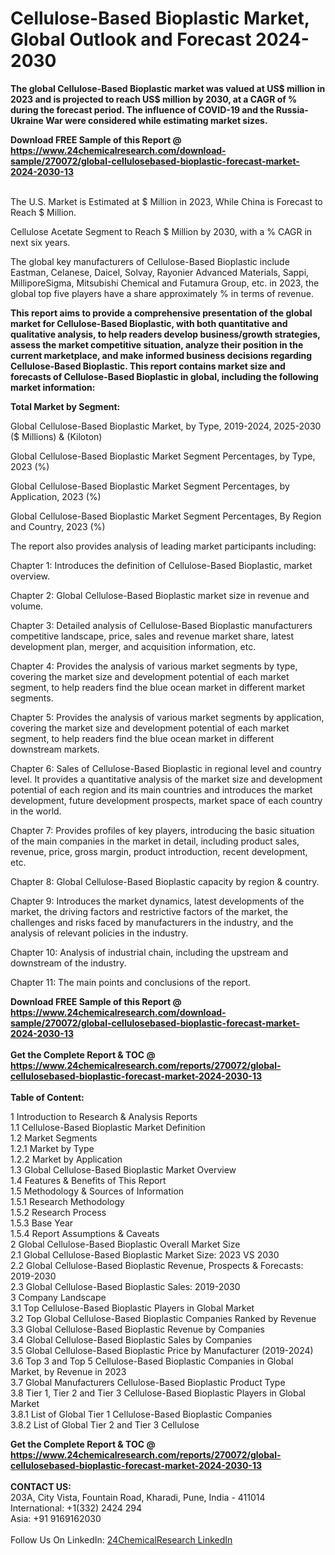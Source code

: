 <h1>Cellulose-Based Bioplastic Market, Global Outlook and Forecast 2024-2030</h1><p><strong>The global Cellulose-Based Bioplastic market was valued at US$ million in 2023 and is projected to reach US$ million by 2030, at a CAGR of % during the forecast period. The influence of COVID-19 and the Russia-Ukraine War were considered while estimating market sizes.</strong></p><p>
</p><p></p><div><b>Download FREE Sample of this Report @ 
            <a href="https://www.24chemicalresearch.com/download-sample/270072/global-cellulosebased-bioplastic-forecast-market-2024-2030-13">
            https://www.24chemicalresearch.com/download-sample/270072/global-cellulosebased-bioplastic-forecast-market-2024-2030-13</a></b></div><br><p>
The U.S. Market is Estimated at $ Million in 2023, While China is Forecast to Reach $ Million.</p><p>
Cellulose Acetate Segment to Reach $ Million by 2030, with a % CAGR in next six years.</p><p>
The global key manufacturers of Cellulose-Based Bioplastic include Eastman, Celanese, Daicel, Solvay, Rayonier Advanced Materials, Sappi, MilliporeSigma, Mitsubishi Chemical and Futamura Group, etc. in 2023, the global top five players have a share approximately % in terms of revenue.</p><p>
<strong>This report aims to provide a comprehensive presentation of the global market for Cellulose-Based Bioplastic, with both quantitative and qualitative analysis, to help readers develop business/growth strategies, assess the market competitive situation, analyze their position in the current marketplace, and make informed business decisions regarding Cellulose-Based Bioplastic. This report contains market size and forecasts of Cellulose-Based Bioplastic in global, including the following market information:</strong></p><p>
</p><p>
<strong>Total Market by Segment:</strong></p><p>
Global Cellulose-Based Bioplastic Market, by Type, 2019-2024, 2025-2030 ($ Millions) &amp; (Kiloton)</p><p>
Global Cellulose-Based Bioplastic Market Segment Percentages, by Type, 2023 (%)</p><p>
</p><p>
Global Cellulose-Based Bioplastic Market Segment Percentages, by Application, 2023 (%)</p><p>
</p><p>
Global Cellulose-Based Bioplastic Market Segment Percentages, By Region and Country, 2023 (%)</p><p>
</p><p>
The report also provides analysis of leading market participants including:</p><p>
</p><p>
</p><p>
Chapter 1: Introduces the definition of Cellulose-Based Bioplastic, market overview.</p><p>
Chapter 2: Global Cellulose-Based Bioplastic market size in revenue and volume.</p><p>
Chapter 3: Detailed analysis of Cellulose-Based Bioplastic manufacturers competitive landscape, price, sales and revenue market share, latest development plan, merger, and acquisition information, etc.</p><p>
Chapter 4: Provides the analysis of various market segments by type, covering the market size and development potential of each market segment, to help readers find the blue ocean market in different market segments.</p><p>
Chapter 5: Provides the analysis of various market segments by application, covering the market size and development potential of each market segment, to help readers find the blue ocean market in different downstream markets.</p><p>
Chapter 6: Sales of Cellulose-Based Bioplastic in regional level and country level. It provides a quantitative analysis of the market size and development potential of each region and its main countries and introduces the market development, future development prospects, market space of each country in the world.</p><p>
Chapter 7: Provides profiles of key players, introducing the basic situation of the main companies in the market in detail, including product sales, revenue, price, gross margin, product introduction, recent development, etc.</p><p>
Chapter 8: Global Cellulose-Based Bioplastic capacity by region &amp; country.</p><p>
Chapter 9: Introduces the market dynamics, latest developments of the market, the driving factors and restrictive factors of the market, the challenges and risks faced by manufacturers in the industry, and the analysis of relevant policies in the industry.</p><p>
Chapter 10: Analysis of industrial chain, including the upstream and downstream of the industry.</p><p>
Chapter 11: The main points and conclusions of the report.</p><div><b>Download FREE Sample of this Report @ 
            <a href="https://www.24chemicalresearch.com/download-sample/270072/global-cellulosebased-bioplastic-forecast-market-2024-2030-13">
            https://www.24chemicalresearch.com/download-sample/270072/global-cellulosebased-bioplastic-forecast-market-2024-2030-13</a></b></div><br><div><b>Get the Complete Report & TOC @ 
            <a href="https://www.24chemicalresearch.com/reports/270072/global-cellulosebased-bioplastic-forecast-market-2024-2030-13">
            https://www.24chemicalresearch.com/reports/270072/global-cellulosebased-bioplastic-forecast-market-2024-2030-13</a></b></div><br>
            <b>Table of Content:</b><p>1 Introduction to Research & Analysis Reports<br />
    1.1 Cellulose-Based Bioplastic Market Definition<br />
    1.2 Market Segments<br />
        1.2.1 Market by Type<br />
        1.2.2 Market by Application<br />
    1.3 Global Cellulose-Based Bioplastic Market Overview<br />
    1.4 Features & Benefits of This Report<br />
    1.5 Methodology & Sources of Information<br />
        1.5.1 Research Methodology<br />
        1.5.2 Research Process<br />
        1.5.3 Base Year<br />
        1.5.4 Report Assumptions & Caveats<br />
2 Global Cellulose-Based Bioplastic Overall Market Size<br />
    2.1 Global Cellulose-Based Bioplastic Market Size: 2023 VS 2030<br />
    2.2 Global Cellulose-Based Bioplastic Revenue, Prospects & Forecasts: 2019-2030<br />
    2.3 Global Cellulose-Based Bioplastic Sales: 2019-2030<br />
3 Company Landscape<br />
    3.1 Top Cellulose-Based Bioplastic Players in Global Market<br />
    3.2 Top Global Cellulose-Based Bioplastic Companies Ranked by Revenue<br />
    3.3 Global Cellulose-Based Bioplastic Revenue by Companies<br />
    3.4 Global Cellulose-Based Bioplastic Sales by Companies<br />
    3.5 Global Cellulose-Based Bioplastic Price by Manufacturer (2019-2024)<br />
    3.6 Top 3 and Top 5 Cellulose-Based Bioplastic Companies in Global Market, by Revenue in 2023<br />
    3.7 Global Manufacturers Cellulose-Based Bioplastic Product Type<br />
    3.8 Tier 1, Tier 2 and Tier 3 Cellulose-Based Bioplastic Players in Global Market<br />
        3.8.1 List of Global Tier 1 Cellulose-Based Bioplastic Companies<br />
        3.8.2 List of Global Tier 2 and Tier 3 Cellulose</p><div><b>Get the Complete Report & TOC @ 
            <a href="https://www.24chemicalresearch.com/reports/270072/global-cellulosebased-bioplastic-forecast-market-2024-2030-13">
            https://www.24chemicalresearch.com/reports/270072/global-cellulosebased-bioplastic-forecast-market-2024-2030-13</a></b></div><br><b>CONTACT US:</b><br>
            203A, City Vista, Fountain Road, Kharadi, Pune, India - 411014<br>
            International: +1(332) 2424 294<br>
            Asia: +91 9169162030 <br><br>
            Follow Us On LinkedIn: <a href="https://www.linkedin.com/company/24chemicalresearch/">24ChemicalResearch LinkedIn</a>